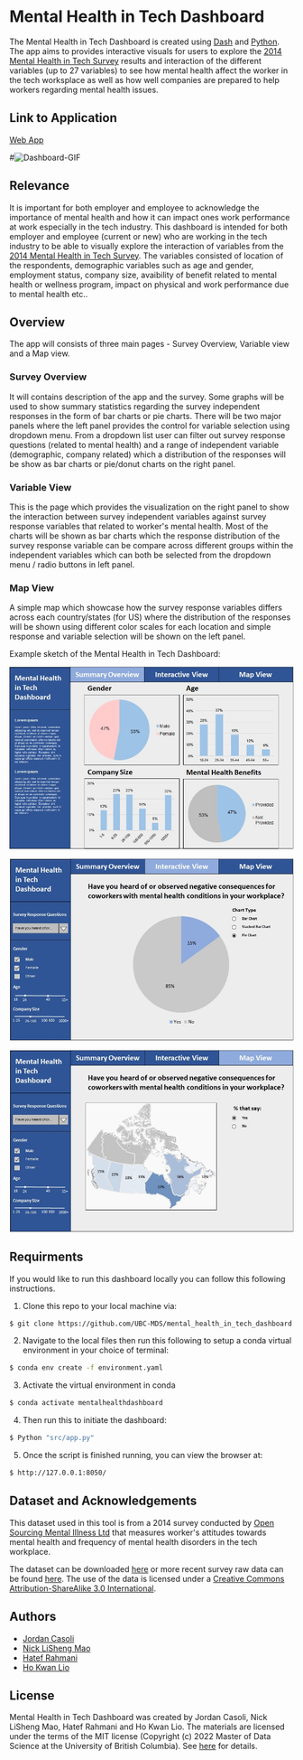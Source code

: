 # Mental Health in Tech Dashboard

The Mental Health in Tech Dashboard is created using [Dash](https://plotly.com/dash/) and [Python](https://www.python.org/). The app aims to provides interactive visuals for users to explore the [2014 Mental Health in Tech Survey](https://osmihelp.org/research) results and interaction of the different variables (up to 27 variables) to see how mental health affect the worker in the tech worksplace as well as how well companies are prepared to help workers regarding mental health issues.

Link to Application
------------
[Web App](https://dsci-532-mental-health-python.herokuapp.com/)

#![Dashboard-GIF](https://github.com/UBC-MDS/cherry_blossom_tracker/blob/main/docs/screen-capture.gif?raw=true)

Relevance
---------
It is important for both employer and employee to acknowledge the importance of mental health and how it can impact ones work performance at work especially in the tech industry. This dashboard is intended for both employer and employee (current or new) who are working in the tech industry to be able to visually explore the interaction of variables from the [2014 Mental Health in Tech Survey](https://osmihelp.org/research). The variables consisted of location of the respondents, demographic variables such as age and gender, employment status, company size, avaibility of benefit related to mental health or wellness program, impact on physical and work performance due to mental health etc..

Overview
--------
The app will consists of three main pages - Survey Overview, Variable view and a Map view.

### Survey Overview

It will contains description of the app and the survey. Some graphs will be used to show summary statistics regarding the survey independent responses in the form of bar charts or pie charts. There will be two major panels where the left panel provides the control for variable selection using dropdown menu. From a dropdown list user can filter out survey response questions (related to mental health) and a range of independent variable (demographic, company related) which a distribution of the responses will be show as bar charts or pie/donut charts on the right panel. 

### Variable View

This is the page which provides the visualization on the right panel to show the interaction between survey independent variables against survey response variables that related to worker's mental health. Most of the charts will be shown as bar charts which the response distribution of the survey response variable can be compare across different groups within the independent variables which can both be selected from the dropdown menu / radio buttons in left panel.

### Map View

A simple map which showcase how the survey response variables differs across each country/states (for US) where the distribution of the responses will be shown using different color scales for each location and simple response and variable selection will be shown on the left panel.

Example sketch of the Mental Health in Tech Dashboard:

![Page1](sketch/Page1.jpg)

![Page2](sketch/Page2.jpg)

![Page3](sketch/Page3.jpg)

Requirments
-----------

If you would like to run this dashboard locally you can follow this following instructions.

1. Clone this repo to your local machine via:

```sh
$ git clone https://github.com/UBC-MDS/mental_health_in_tech_dashboard.git
```

2. Navigate to the local files then run this following to setup a conda virtual environment in your choice of terminal:

```sh
$ conda env create -f environment.yaml
```

3. Activate the virtual environment in conda

```sh
$ conda activate mentalhealthdashboard
```

4. Then run this to initiate the dashboard:
```sh
$ Python "src/app.py"
```

5. Once the script is finished running, you can view the browser at:
```sh
$ http://127.0.0.1:8050/
```

Dataset and Acknowledgements
----------------------------
This dataset used in this tool is from a 2014 survey conducted by [Open Sourcing Mental Illness Ltd](https://osmihelp.org/about/about-osmi) that measures worker's attitudes towards mental health and frequency of mental health disorders in the tech workplace.

The dataset can be downloaded [here](https://www.kaggle.com/osmi/mental-health-in-tech-survey) or more recent survey raw data can be found [here](https://osmihelp.org/research).
The use of the data is licensed under a [Creative Commons Attribution-ShareAlike 3.0 International](https://creativecommons.org/licenses/by-sa/3.0/deed.en_US).

Authors
-------

- [Jordan Casoli](https://github.com/jcasoli)
- [Nick LiSheng Mao](https://github.com/nickmao1994)
- [Hatef Rahmani](https://github.com/hatefr)
- [Ho Kwan Lio](https://github.com/stevenlio88)


License
-------
Mental Health in Tech Dashboard was created by Jordan Casoli, Nick LiSheng Mao, Hatef Rahmani and Ho Kwan Lio. The materials are licensed under the terms of the MIT license (Copyright (c) 2022 Master of Data Science at the University of British Columbia). See [here](https://github.com/UBC-MDS/mental_health_in_tech_dashboard/blob/main/LICENSE) for details.

